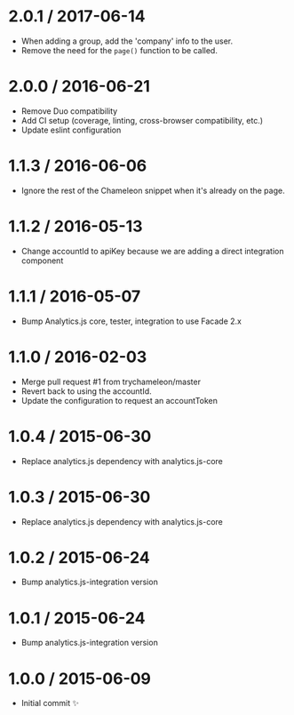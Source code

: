 2.0.1 / 2017-06-14
==================

  * When adding a group, add the 'company' info to the user.
  * Remove the need for the `page()` function to be called.

2.0.0 / 2016-06-21
==================

  * Remove Duo compatibility
  * Add CI setup (coverage, linting, cross-browser compatibility, etc.)
  * Update eslint configuration

1.1.3 / 2016-06-06
==================

  * Ignore the rest of the Chameleon snippet when it's already on the page.

1.1.2 / 2016-05-13
==================

  * Change accountId to apiKey because we are adding a direct integration component
 
1.1.1 / 2016-05-07
==================

  * Bump Analytics.js core, tester, integration to use Facade 2.x

1.1.0 / 2016-02-03
==================

  * Merge pull request #1 from trychameleon/master
  * Revert back to using the accountId.
  * Update the configuration to request an accountToken

1.0.4 / 2015-06-30
==================

  * Replace analytics.js dependency with analytics.js-core

1.0.3 / 2015-06-30
==================

  * Replace analytics.js dependency with analytics.js-core

1.0.2 / 2015-06-24
==================

  * Bump analytics.js-integration version

1.0.1 / 2015-06-24
==================

  * Bump analytics.js-integration version

1.0.0 / 2015-06-09
==================

  * Initial commit :sparkles:
